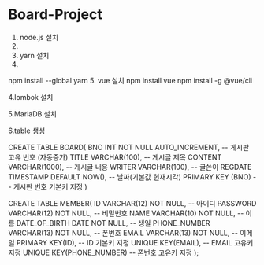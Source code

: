 # Board-Project
1. node.js 설치
2. 
3. yarn 설치
4. 
npm install --global yarn
5. vue 설치
npm install vue
npm install -g @vue/cli

4.lombok 설치

5.MariaDB 설치

6.table 생성

CREATE TABLE BOARD(
	BNO INT NOT NULL AUTO_INCREMENT,	-- 게시판 고유 번호 (자동증가)
	TITLE VARCHAR(100),	-- 게시글 제목
	CONTENT VARCHAR(1000),	-- 게시글 내용
	WRITER VARCHAR(100),	-- 글쓴이
	REGDATE TIMESTAMP DEFAULT NOW(),	-- 날짜(기본값 현재시각)
	PRIMARY KEY (BNO)	-- 게시판 번호 기본키 지정
)

CREATE TABLE MEMBER(
	ID VARCHAR(12) NOT NULL,	-- 아이디
	PASSWORD VARCHAR(12) NOT NULL,	-- 비밀번호
	NAME VARCHAR(10) NOT NULL,	-- 이름
	DATE_OF_BIRTH DATE NOT NULL,	-- 생일
	PHONE_NUMBER VARCHAR(13) NOT NULL, -- 폰번호
	EMAIL VARCHAR(13) NOT NULL,	-- 이메일
	PRIMARY KEY(ID),	-- ID 기본키 지정
	UNIQUE KEY(EMAIL),	-- EMAIL 고유키 지정
	UNIQUE KEY(PHONE_NUMBER)	-- 폰번호 고유키 지정
);
